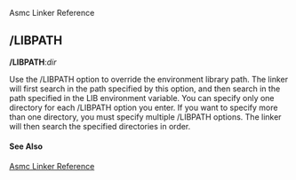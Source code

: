 Asmc Linker Reference

## /LIBPATH

**/LIBPATH**:_dir_

Use the /LIBPATH option to override the environment library path. The linker will first search in the path specified by this option, and then search in the path specified in the LIB environment variable. You can specify only one directory for each /LIBPATH option you enter. If you want to specify more than one directory, you must specify multiple /LIBPATH options. The linker will then search the specified directories in order.

#### See Also

[Asmc Linker Reference](link.md)
